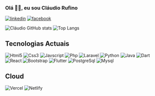 ### Olá 🙋‍♂️, eu sou Cláudio Rufino

[![linkedin](https://img.shields.io/badge/LinkedIn-0077B5?style=for-the-badge&logo=linkedin&logoColor=white)](www.linkedin.com/in/claudio-rufino-milonga)
[![facebook](https://img.shields.io/badge/Facebook-1877F2?style=for-the-badge&logo=facebook&logoColor=white)](https://web.facebook.com/profile.php?id=100009091174303)


![Cláudio GitHub stats](https://github-readme-stats.vercel.app/api?username=ClaudioRufino&show_icons=true&theme=radical)
![Top Langs](https://github-readme-stats.vercel.app/api/top-langs/?username=ClaudioRufino)


## Tecnologias Actuais

<div style="display:inline-block;">
    <img alt="Html5" src="https://img.shields.io/badge/HTML5-E34F26?style=for-the-badge&logo=html5&logoColor=white">
</div>
<div style="display:inline-block;">
    <img alt="Css3" src="https://img.shields.io/badge/CSS3-1572B6?style=for-the-badge&logo=css3&logoColor=white">
</div>
<div style="display:inline-block;">
    <img alt="Javscript" src="https://img.shields.io/badge/JavaScript-323330?style=for-the-badge&logo=javascript&logoColor=F7DF1E">
</div>
<div style="display:inline-block;">
    <img alt="Php" src="https://img.shields.io/badge/PHP-777BB4?style=for-the-badge&logo=php&logoColor=white">
</div>

<div style="display:inline-block;">
    <img alt="Laravel" src="https://img.shields.io/badge/Laravel-FF2D20?style=for-the-badge&logo=laravel&logoColor=whit">
</div>
<div style="display:inline-block;">
    <img alt="Python" src="https://img.shields.io/badge/Python-14354C?style=for-the-badge&logo=python&logoColor=whitefor-the-badge&logo=laravel&logoColor=whit">
</div>
<div style="display:inline-block;">
    <img alt="Java" src="https://img.shields.io/badge/Java-ED8B00?style=for-the-badge&logo=openjdk&logoColor=white">
</div>
<div style="display:inline-block;">
    <img alt="Dart" src="https://img.shields.io/badge/Dart-0175C2?style=for-the-badge&logo=dart&logoColor=white">
</div>

<div style="display:inline-block;">
    <img alt="React" src="https://img.shields.io/badge/React-20232A?style=for-the-badge&logo=react&logoColor=61DAFB">
</div>
<div style="display:inline-block;">
    <img alt="Bootstrap" src="https://img.shields.io/badge/Bootstrap-563D7C?style=for-the-badge&logo=bootstrap&logoColor=white">
</div>
<div style="display:inline-block;">
    <img alt="Flutter" src="https://img.shields.io/badge/Flutter-02569B?style=for-the-badge&logo=flutter&logoColor=white">
</div>
<div style="display:inline-block;">
    <img alt="PostgreSql" src="https://img.shields.io/badge/PostgreSQL-316192?style=for-the-badge&logo=postgresql&logoColor=white">
</div>

<div style="display:inline-block;">
    <img alt="Mysql" src="https://img.shields.io/badge/MySQL-005C84?style=for-the-badge&logo=mysql&logoColor=white">
</div>


## Cloud

<div style="display:inline-block;">
    <img alt="Vercel" src="https://img.shields.io/badge/Vercel-000000?style=for-the-badge&logo=vercel&logoColor=white">
</div>
<div style="display:inline-block;">
    <img alt="Netlify" src="https://img.shields.io/badge/Netlify-00C7B7?style=for-the-badge&logo=netlify&logoColor=white">
</div>

<br>
